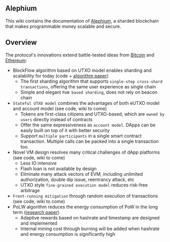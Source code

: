 ## Alephium

This wiki contains the documentation of [Alephium](https://github.com/alephium/alephium), a sharded blockchain that makes programmable money scalable and secure.

## Overview

The protocol's innovations extend battle-tested ideas from [Bitcoin](https://bitcoin.org/bitcoin.pdf) and [Ethereum](https://ethereum.org/en/whitepaper/):

* BlockFlow algorithm based on UTXO model enables sharding and scalability for today (code + [algorithm paper](https://github.com/alephium/research/blob/master/alephium.pdf))
  * The first sharding algorithm that supports `single-step cross-shard transactions`, offering the same user experience as single chain
  * Simple and elegant `PoW based sharding`, does not rely on beacon chain
* `Stateful UTXO model` combines the advantages of both eUTXO model and account model (see code, wiki to come)
  * Tokens are first-class citizens and UTXO-based, which are `owned by users` directly instead of contracts
  * Offer the same expressiveness as `account model`. DApps can be easily built on top of it with better security
  * Support `multiple participants` in a single smart contract transaction. Multiple calls can be packed into a single transaction too.
* Novel VM design resolves many critical challenges of dApp platforms (see code, wiki to come)
  * Less IO intensive
  * Flash loan is not available by design
  * Eliminate many attack vectors of EVM, including unlimited authorization, double dip issue, reentrancy attack, etc
  * UTXO style `fine-grained execution model` reduces risk-free arbitrage
* `Front-running mitigation` through random execution of transactions (see code, wiki to come)
* PoLW algorithm reduces the energy consumption of PoW in the long term ([research paper](https://github.com/alephium/research/blob/master/polw.pdf))
  * Adaptive rewards based on hashrate and timestamp are designed and implemented
  * Internal mining cost through burning will be added when hashrate and energy consumption is significantly high
